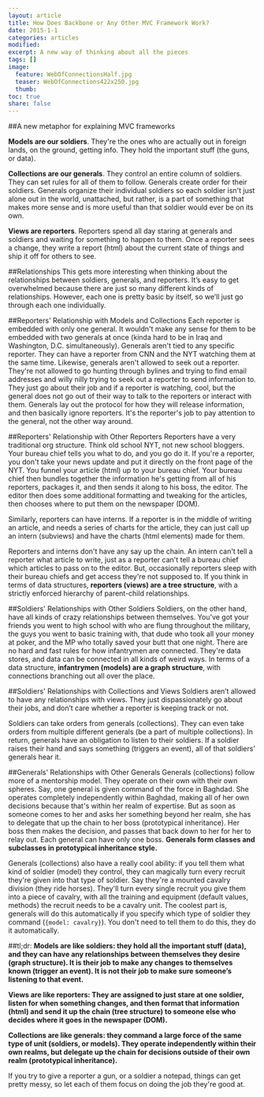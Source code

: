 ```yaml
---
layout: article
title: How Does Backbone or Any Other MVC Framework Work?
date: 2015-1-1
categories: articles
modified:
excerpt: A new way of thinking about all the pieces
tags: []
image:
  feature: WebOfConnectionsHalf.jpg
  teaser: WebOfConnections422x250.jpg
  thumb:
toc: true
share: false
---
```


##A new metaphor for explaining MVC frameworks

**Models are our soldiers**. They're the ones who are actually out in foreign lands, on the ground, getting info. They hold the important stuff (the guns, or data). 

**Collections are our generals**. They control an entire column of soldiers. They can set rules for all of them to follow. Generals create order for their soldiers. Generals organize their individual soldiers so each soldier isn't just alone out in the world, unattached, but rather, is a part of something that makes more sense and is more useful than that soldier would ever be on its own. 

**Views are reporters**. Reporters spend all day staring at generals and soldiers and waiting for something to happen to them. Once a reporter sees a change, they write a report (html) about the current state of things and ship it off for others to see. 


##Relationships
This gets more interesting when thinking about the relationships between soldiers, generals, and reporters. It’s easy to get overwhelmed because there are just so many different kinds of relationships. However, each one is pretty basic by itself, so we’ll just go through each one individually. 

##Reporters' Relationship with Models and Collections
Each reporter is embedded with only one general. It wouldn't make any sense for them to be embedded with two generals at once (kinda hard to be in Iraq and Washington, D.C. simultaneously). Generals aren't tied to any specific reporter. They can have a reporter from CNN and the NYT watching them at the same time. Likewise, generals aren't allowed to seek out a reporter. They're not allowed to go hunting through bylines and trying to find email addresses and willy nilly trying to seek out a reporter to send information to. They just go about their job and if a reporter is watching, cool, but the general does not go out of their way to talk to the reporters or interact with them. Generals lay out the protocol for how they will release information, and then basically ignore reporters. It's the reporter's job to pay attention to the general, not the other way around. 

##Reporters' Relationship with Other Reporters
Reporters have a very traditional org structure. Think old school NYT, not new school bloggers. Your bureau chief tells you what to do, and you go do it. If you're a reporter, you don't take your news update and put it directly on the front page of the NYT. You funnel your article (html) up to your bureau chief. Your bureau chief then bundles together the information he's getting from all of his reporters, packages it, and then sends it along to his boss, the editor. The editor then does some additional formatting and tweaking for the articles, then chooses where to put them on the newspaper (DOM). 

Similarly, reporters can have interns. If a reporter is in the middle of writing an article, and needs a series of charts for the article, they can just call up an intern (subviews) and have the charts (html elements) made for them. 

Reporters and interns don't have any say up the chain. An intern can't tell a reporter what article to write, just as a reporter can't tell a bureau chief which articles to pass on to the editor. But, occasionally reporters sleep with their bureau chiefs and get access they're not supposed to. If you think in terms of data structures, **reporters (views) are a tree structure**, with a strictly enforced hierarchy of parent-child relationships.  

##Soldiers' Relationships with Other Soldiers
Soldiers, on the other hand, have all kinds of crazy relationships between themselves. You've got your friends you went to high school with who are flung throughout the military, the guys you went to basic training with, that dude who took all your money at poker, and the MP who totally saved your butt that one night. There are no hard and fast rules for how infantrymen are connected. They're data stores, and data can be connected in all kinds of weird ways. In terms of a data structure, **infantrymen (models) are a graph structure**, with connections branching out all over the place. 

##Soldiers' Relationships with Collections and Views
Soldiers aren’t allowed to have any relationships with views. They just dispassionately go about their jobs, and don’t care whether a reporter is keeping track or not. 

Soldiers can take orders from generals (collections). They can even take orders from multiple different generals (be a part of multiple collections). In return, generals have an obligation to listen to their soldiers. If a soldier raises their hand and says something (triggers an event), all of that soldiers’ generals hear it.

##Generals' Relationships with Other Generals
Generals (collections) follow more of a mentorship model. They operate on their own with their own spheres. Say, one general is given command of the force in Baghdad. She operates completely independently within Baghdad, making all of her own decisions because that's within her realm of expertise. But as soon as someone comes to her and asks her something beyond her realm, she has to delegate that up the chain to her boss (prototypical inheritance). Her boss then makes the decision, and passes that back down to her for her to relay out. Each general can have only one boss. **Generals form classes and subclasses in prototypical inheritance style.** 

Generals (collections) also have a really cool ability: if you tell them what kind of soldier (model) they control, they can magically turn every recruit they're given into that type of soldier. Say they're a mounted cavalry division (they ride horses). They'll turn every single recruit you give them into a piece of cavalry, with all the training and equipment (default values, methods) the recruit needs to be a cavalry unit. The coolest part is, generals will do this automatically if you specify which type of soldier they command (`{model: cavalry}`). You don't need to tell them to do this, they do it automatically. 

##tl;dr: 
**Models are like soldiers: they hold all the important stuff (data), and they can have any relationships between themselves they desire (graph structure). It is their job to make any changes to themselves known (trigger an event). It is not their job to make sure someone’s listening to that event.**

**Views are like reporters: They are assigned to just stare at one soldier, listen for when something changes, and then format that information (html) and send it up the chain (tree structure) to someone else who decides where it goes in the newspaper (DOM).**

**Collections are like generals: they command a large force of the same type of unit (soldiers, or models). They operate independently within their own realms, but delegate up the chain for decisions outside of their own realm (prototypical inheritance).**


If you try to give a reporter a gun, or a soldier a notepad, things can get pretty messy, so let each of them focus on doing the job they're good at. 

